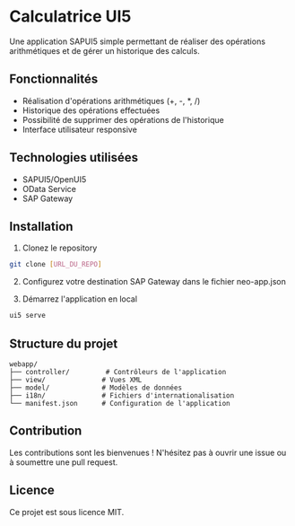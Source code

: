 # Calculatrice UI5

Une application SAPUI5 simple permettant de réaliser des opérations arithmétiques et de gérer un historique des calculs.

## Fonctionnalités

- Réalisation d'opérations arithmétiques (+, -, *, /)
- Historique des opérations effectuées
- Possibilité de supprimer des opérations de l'historique
- Interface utilisateur responsive

## Technologies utilisées

- SAPUI5/OpenUI5
- OData Service
- SAP Gateway

## Installation

1. Clonez le repository
```bash
git clone [URL_DU_REPO]
```

2. Configurez votre destination SAP Gateway dans le fichier neo-app.json

3. Démarrez l'application en local
```bash
ui5 serve
```

## Structure du projet

```
webapp/
├── controller/         # Contrôleurs de l'application
├── view/              # Vues XML
├── model/             # Modèles de données
├── i18n/              # Fichiers d'internationalisation
└── manifest.json      # Configuration de l'application
```

## Contribution

Les contributions sont les bienvenues ! N'hésitez pas à ouvrir une issue ou à soumettre une pull request.

## Licence

Ce projet est sous licence MIT. 